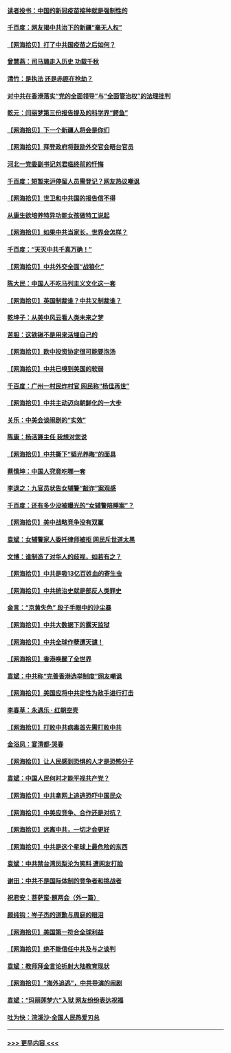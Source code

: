 #### [读者投书：中国的新冠疫苗接种就是强制性的](../pages/nsc993/n12859932.md?t=04061502) 
#### [千百度：网友揭中共治下的新疆“毫无人权”](../pages/nsc993/n12858385.md?t=04061502) 
#### [【网海拾贝】打了中共国疫苗之后如何？](../pages/nsc993/n12857866.md?t=04061502) 
#### [曾慧燕：司马璐走入历史 功载千秋](../pages/nsc993/n12856996.md?t=04061502) 
#### [清竹：是执法 还是赤匪在抢劫？](../pages/nsc993/n12856952.md?t=04061502) 
#### [对中共在香港落实“党的全面领导”与“全面管治权”的法理批判](../pages/nsc993/n12856929.md?t=04061502) 
#### [乾元：闫丽梦第三份报告提及的科学界“鳄鱼”](../pages/nsc993/n12855985.md?t=04061502) 
#### [【网海拾贝】下一个新疆人将会是你们](../pages/nsc993/n12855864.md?t=04061502) 
#### [【网海拾贝】拜登政府将鼓励外交官会晤台官员](../pages/nsc993/n12853615.md?t=04061502) 
#### [河北一党委副书记刘君临终前的忏悔](../pages/nsc993/n12849420.md?t=04061502) 
#### [千百度：短暂来沪停留人员需登记？网友热议嘲讽](../pages/nsc993/n12853497.md?t=04061502) 
#### [【网海拾贝】世卫和中共国的报告信不得](../pages/nsc993/n12850902.md?t=04061502) 
#### [从康生欲培养特异功能女孩做特工说起](../pages/nsc993/n12849289.md?t=04061502) 
#### [【网海拾贝】如果中共当家长，世界会怎样？](../pages/nsc993/n12848436.md?t=04061502) 
#### [千百度：“天灭中共千真万确！”](../pages/nsc993/n12845659.md?t=04061502) 
#### [【网海拾贝】中共外交全面“战狼化”](../pages/nsc993/n12845607.md?t=04061502) 
#### [陈大民：中国人不吃马列主义文化这一套](../pages/nsc993/n12842496.md?t=04061502) 
#### [【网海拾贝】英国制裁谁？中共又制裁谁？](../pages/nsc993/n12840909.md?t=04061502) 
#### [乾坤子：从美中风云看人类未来之梦](../pages/nsc993/n12840590.md?t=04061502) 
#### [苦胆：这铁锹不是用来活埋自己的](../pages/nsc993/n12839512.md?t=04061502) 
#### [【网海拾贝】欧中投资协定很可能要泡汤](../pages/nsc993/n12835122.md?t=04061502) 
#### [【网海拾贝】中共已嗅到美国的软弱](../pages/nsc993/n12832411.md?t=04061502) 
#### [千百度：广州一村民炸村官 网民称“杨佳再世”](../pages/nsc993/n12832380.md?t=04061502) 
#### [【网海拾贝】中共主动迈向朝鲜化的一大步](../pages/nsc993/n12829887.md?t=04061502) 
#### [关乐：中美会谈闹剧的“实效”](../pages/nsc993/n12826698.md?t=04061502) 
#### [陈康：杨洁篪主任  我想对您说](../pages/nsc993/n12826609.md?t=04061502) 
#### [【网海拾贝】中共撕下“韬光养晦”的面具](../pages/nsc993/n12826459.md?t=04061502) 
#### [蔡慎坤：中国人究竟吃哪一套](../pages/nsc993/n12826010.md?t=04061502) 
#### [李退之：九官员状告女辅警“敲诈”案观感](../pages/nsc993/n12823984.md?t=04061502) 
#### [千百度：还有多少没被曝光的“女辅警陪睡案”？](../pages/nsc993/n12822136.md?t=04061502) 
#### [【网海拾贝】美中战略竞争没有双赢](../pages/nsc993/n12822105.md?t=04061502) 
#### [袁斌：女辅警家人委托律师被拒 网民斥世道太黑](../pages/nsc993/n12822004.md?t=04061502) 
#### [文博：谁制造了对华人的歧视，如若有之？](../pages/nsc993/n12821635.md?t=04061502) 
#### [【网海拾贝】中共是吸13亿百姓血的寄生虫](../pages/nsc993/n12819191.md?t=04061502) 
#### [【网海拾贝】中共统治史就是部反人类罪史](../pages/nsc993/n12816738.md?t=04061502) 
#### [金言：“京黄失色” 段子手眼中的沙尘暴](../pages/nsc993/n12815700.md?t=04061502) 
#### [【网海拾贝】中共大数据下的露天监狱](../pages/nsc993/n12811075.md?t=04061502) 
#### [【网海拾贝】中共全球作孽遭天谴！](../pages/nsc993/n12810258.md?t=04061502) 
#### [【网海拾贝】香港唤醒了全世界](../pages/nsc993/n12809100.md?t=04061502) 
#### [袁斌：中共称“完善香港选举制度”网友嘲讽](../pages/nsc993/n12808994.md?t=04061502) 
#### [【网海拾贝】美国应将中共定性为敌手进行打击](../pages/nsc993/n12806870.md?t=04061502) 
#### [李春草：永遇乐 · 红朝空壳](../pages/nsc993/n12805365.md?t=04061502) 
#### [【网海拾贝】打败中共病毒首先需打败中共](../pages/nsc993/n12803930.md?t=04061502) 
#### [金浴凤：宴清都‧哭春](../pages/nsc993/n12801601.md?t=04061502) 
#### [【网海拾贝】让人民感到恐惧的人才是恐怖分子](../pages/nsc993/n12799347.md?t=04061502) 
#### [袁斌：中国人民何时才能平视共产党？](../pages/nsc993/n12799306.md?t=04061502) 
#### [【网海拾贝】中共拿网上追逃恐吓中国民众](../pages/nsc993/n12796905.md?t=04061502) 
#### [【网海拾贝】中美应竞争、合作还是对抗？](../pages/nsc993/n12794675.md?t=04061502) 
#### [【网海拾贝】远离中共，一切才会更好](../pages/nsc993/n12793572.md?t=04061502) 
#### [【网海拾贝】中共是这个星球上最危险的东西](../pages/nsc993/n12791400.md?t=04061502) 
#### [袁斌：中共禁台湾凤梨沦为笑料 遭网友打脸](../pages/nsc993/n12791335.md?t=04061502) 
#### [谢田：中共不是国际体制的竞争者和挑战者](../pages/nsc993/n12791212.md?t=04061502) 
#### [祝君安：菩萨蛮·题两会（外一篇）](../pages/nsc993/n12786801.md?t=04061502) 
#### [颜纯钩：岑子杰的道歉与周庭的眼泪](../pages/nsc993/n12786775.md?t=04061502) 
#### [【网海拾贝】美国第一符合全球利益](../pages/nsc993/n12786666.md?t=04061502) 
#### [【网海拾贝】绝不能信任中共及与之谈判](../pages/nsc993/n12784266.md?t=04061502) 
#### [袁斌：教师拜金言论折射大陆教育现状](../pages/nsc993/n12783868.md?t=04061502) 
#### [【网海拾贝】“海外追逃”，中共导演的闹剧](../pages/nsc993/n12781638.md?t=04061502) 
#### [袁斌：“玛丽莲梦六”入狱 网友纷纷表达祝福](../pages/nsc993/n12781432.md?t=04061502) 
#### [吐为快：浣溪沙·全国人民热爱刃总](../pages/nsc993/n12781393.md?t=04061502) 

----
#### [ >>> 更早内容 <<< ](../indexes/nsc993-earlier.md)
